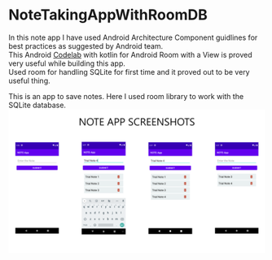 # NoteTakingAppWithRoomDB

In this note app I have used Android Architecture Component guidlines for best practices as suggested by Android team.
<br/>
This Android [Codelab](https://developer.android.com/codelabs/android-room-with-a-view-kotlin#1) with kotlin for Android Room with a View is proved very useful while building this app. 
<br/>
Used room for handling SQLite for first time and it proved out to be very useful thing.


This is an app to save notes. Here I used room library to work with the SQLite database.
![Note Application Screenshots](https://github.com/AtharvaMahamuni/NoteTakingAppWithRoomDB/blob/main/NOTE-APP.png)

